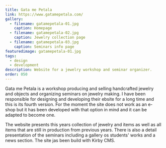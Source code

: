 ```yaml
---
title: Gata me Petala
link: https://www.gatamepetala.com/
gallery: 
  - filename: gatamepetala-01.jpg
    caption: Homepage
  - filename: gatamepetala-02.jpg
    caption: Jewelry collection page
  - filename: gatamepetala-03.jpg
    caption: Seminars info page
featuredimage: gatamepetala-01.jpg
tags:
  - design
  - development
description: Website for a jewelry workshop and seminar organizer.
order: 050
---
```


Gata me Petala is a workshop producing and selling handcrafted jewelry and objects and organizing seminars on jewelry making. I have been responsible for designing and developing their ebsite for a long time and this is its fourth version. For the moment the site does not work as an e-shop but it has been developed with that option in mind and it can be adapted to become one.

The website presents this years collection of jewelry and items as well as all items that are still in production from previous years. There is also a detail presentation of the seminars including a gallery os students' works and a news section. The site jas been build with Kirby CMS.
